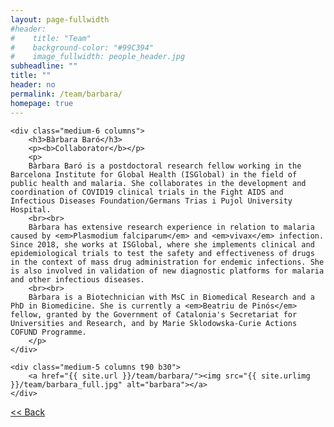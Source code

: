 ```yaml
---
layout: page-fullwidth
#header:
#    title: "Team"
#    background-color: "#99C394"
#    image_fullwidth: people_header.jpg
subheadline: ""
title: ""
header: no
permalink: /team/barbara/
homepage: true
---
```


<div class="row t30">

	<div class="medium-6 columns">
		<h3>Bàrbara Baró</h3>
		<p><b>Collaborator</b></p>
		<p>
		Bàrbara Baró is a postdoctoral research fellow working in the Barcelona Institute for Global Health (ISGlobal) in the field of public health and malaria. She collaborates in the development and coordination of COVID19 clinical trials in the Fight AIDS and Infectious Diseases Foundation/Germans Trias i Pujol University Hospital.
		<br><br>
		Bàrbara has extensive research experience in relation to malaria caused by <em>Plasmodium falciparum</em> and <em>vivax</em> infection. Since 2018, she works at ISGlobal, where she implements clinical and epidemiological trials to test the safety and effectiveness of drugs in the context of mass drug administration for endemic infections. She is also involved in validation of new diagnostic platforms for malaria and other infectious diseases.
		<br><br>
		Bàrbara is a Biotechnician with MsC in Biomedical Research and a PhD in Biomedicine. She is currently a <em>Beatriu de Pinós</em> fellow, granted by the Government of Catalonia's Secretariat for Universities and Research, and by Marie Sklodowska-Curie Actions COFUND Programme.
		</p>
	</div>

	<div class="medium-5 columns t90 b30">
		<a href="{{ site.url }}/team/barbara/"><img src="{{ site.urlimg }}/team/barbara_full.jpg" alt="barbara"></a>
	</div>

</div>


<a class="button left r15 tiny radius" href="{{ site.url }}/team/"> << Back</a>
